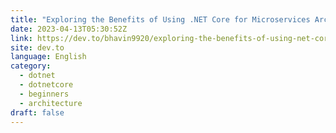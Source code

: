 ```yaml
---
title: "Exploring the Benefits of Using .NET Core for Microservices Architecture"
date: 2023-04-13T05:30:52Z
link: https://dev.to/bhavin9920/exploring-the-benefits-of-using-net-core-for-microservices-architecture-1585?utm_medium=RSS&utm_source=news.12bit.vn
site: dev.to
language: English
category:
  - dotnet
  - dotnetcore
  - beginners
  - architecture
draft: false
---
```

